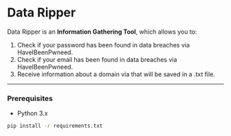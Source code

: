 # Data Ripper

Data Ripper is an **Information Gathering Tool**, which allows you to:
1. Check if your password has been found in data breaches via HaveIBeenPwneed.
2. Check if your email has been found in data breaches via HaveIBeenPwneed.
3. Receive information about a domain via that will be saved in a .txt file.
---

### Prerequisites
- Python 3.x

```bash
pip install -r requirements.txt
```